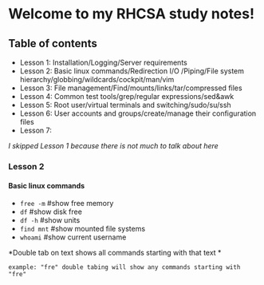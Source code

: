# Welcome to my RHCSA study notes! #

## Table of contents ## 
- Lesson 1: Installation/Logging/Server requirements
- Lesson 2: Basic linux commands/Redirection I/O /Piping/File system hierarchy/globbing/wildcards/cockpit/man/vim
- Lesson 3: File management/Find/mounts/links/tar/compressed files
- Lesson 4: Common test tools/grep/regular expressions/sed&awk
- Lesson 5: Root user/virtual terminals and switching/sudo/su/ssh
- Lesson 6: User accounts and groups/create/manage their configuration files
- Lesson 7:

*I skipped Lesson 1 because there is not much to talk about here*
### Lesson 2 ### 
#### Basic linux commands ###
- `free -m` #show free memory
- `df` #show disk free
- `df -h` #show units
- `find mnt` #show mounted file systems
- `whoami` #show current username  

*Double tab on text shows all commands starting with that text *
```
example: "fre" double tabing will show any commands starting with "fre"

